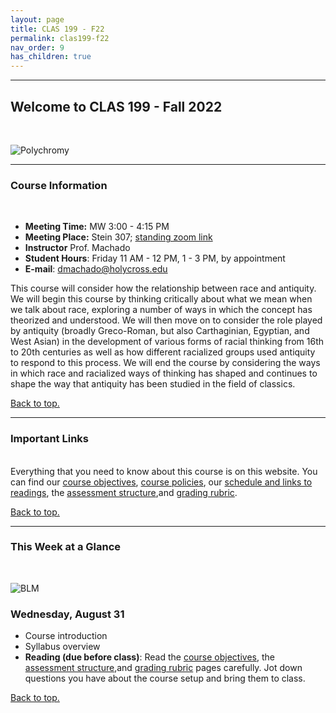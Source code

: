 ```yaml
---
layout: page
title: CLAS 199 - F22
permalink: clas199-f22
nav_order: 9
has_children: true
---
```

***

## Welcome to CLAS 199 - Fall 2022
&nbsp;

![Polychromy](https://www.famsf.org/sites/default/files/styles/preview_1400px/public/gic-selection-for-web-2_0.jpg?itok=y7d6KIBs)

***

### Course Information
&nbsp;  
- **Meeting Time:** MW 3:00 - 4:15 PM
- **Meeting Place:** Stein 307; [standing zoom link](https://holycross.zoom.us/j/99485066655)
- **Instructor** Prof. Machado
- **Student Hours**: Friday 11 AM - 12 PM, 1 - 3 PM, by appointment
- **E-mail**: dmachado@holycross.edu

This course will consider how the relationship between race and antiquity. We will begin this course by thinking critically about what we mean when we talk about race, exploring a number of ways in which the concept has theorized and understood. We will then move on to consider the role played by antiquity (broadly Greco-Roman, but also Carthaginian, Egyptian, and West Asian) in the development of various forms of racial thinking from 16th to 20th centuries as well as how different racialized groups used antiquity to respond to this process. We will end the course by considering the ways in which race and racialized ways of thinking has shaped and continues to shape the way that antiquity has been studied in the field of classics.

[Back to top.](#top)

***

### Important Links
&nbsp;  
Everything that you need to know about this course is on this website. You can find our [course objectives](https://dominicmachado.github.io/course-objectives-clas199-f22), [course policies](https://dominicmachado.github.io/course-policies-clas199-f22), our [schedule and links to readings](https://dominicmachado.github.io/schedule-clas199-f22), the [assessment structure](https://dominicmachado.github.io/assessment-clas199-f22),and [grading rubric](https://dominicmachado.github.io/specification-grading-clas199-f22).

[Back to top.](#top)

***

### This Week at a Glance
&nbsp;  

![BLM](https://3.bp.blogspot.com/-1PUcMW08iao/VwCRmm21oLI/AAAAAAAAAtQ/IhYcWjlPnu8V-_XegU1b3tBUZbH2pK3KA/s1600/Herakles%2Band%2BBusiris%2BCaeretan%2Bhydria%2B2.jpg)

### Wednesday, August 31
- Course introduction
- Syllabus overview
- **Reading (due before class)**: Read the [course objectives](https://dominicmachado.github.io/course-objectives-clas199-f22), the [assessment structure](https://dominicmachado.github.io/assessment-clas199-f22),and [grading rubric](https://dominicmachado.github.io/specification-grading-clas199-f22) pages carefully. Jot down questions you have about the course setup and bring them to class.

[Back to top.](#top)
